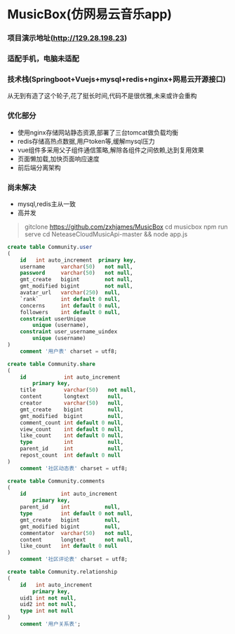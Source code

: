 # MusicBox(仿网易云音乐app)
### 项目演示地址(http://129.28.198.23)
### 适配手机，电脑未适配
### 技术栈(Springboot+Vuejs+mysql+redis+nginx+网易云开源接口)
从无到有造了这个轮子,花了挺长时间,代码不是很优雅,未来或许会重构
### 优化部分
* 使用nginx存储网站静态资源,部署了三台tomcat做负载均衡
* redis存储高热点数据,用户token等,缓解mysql压力
* vue组件多采用父子组件通信策略,解除各组件之间依赖,达到复用效果
* 页面懒加载,加快页面响应速度
* 前后端分离架构
### 尚未解决
* mysql,redis主从一致
* 高并发
> gitclone https://github.com/zxhjames/MusicBox
> cd musicbox 
> npm run serve 
> cd NeteaseCloudMusicApi-master && node app.js

```sql
create table Community.user
(
    id   int auto_increment  primary key,
    username     varchar(50)   not null,
    password     varchar(50)   not null,
    gmt_create   bigint        not null,
    gmt_modified bigint        not null,
    avatar_url   varchar(250)  null,
    `rank`       int default 0 null,
    concerns     int default 0 null,
    followers    int default 0 null,
    constraint userUnique
        unique (username),
    constraint user_username_uindex
        unique (username)
)
    comment '用户表' charset = utf8;

create table Community.share
(
    id            int auto_increment
        primary key,
    title         varchar(50)   not null,
    content       longtext      null,
    creator       varchar(50)   null,
    gmt_create    bigint        null,
    gmt_modified  bigint        null,
    comment_count int default 0 null,
    view_count    int default 0 null,
    like_count    int default 0 null,
    type          int           null,
    parent_id     int           null,
    repost_count  int default 0 null
)
    comment '社区动态表' charset = utf8;

create table Community.comments
(
    id           int auto_increment
        primary key,
    parent_id    int           null,
    type         int default 0 not null,
    gmt_create   bigint        null,
    gmt_modified bigint        null,
    commentator  varchar(50)   not null,
    content      longtext      not null,
    like_count   int default 0 null
)
    comment '社区评论表' charset = utf8;

create table Community.relationship
(
    id   int auto_increment
        primary key,
    uid1 int not null,
    uid2 int not null,
    type int not null
)
    comment '用户关系表';


```

